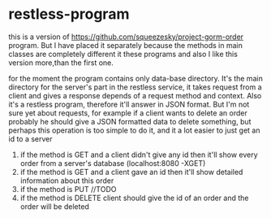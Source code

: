 # restless-program

this is a version of https://github.com/squeezesky/project-gorm-order program. But I have placed it separately because the methods in main classes are completely 
different it these programs and also I like this version more,than the first one.


for the moment the program contains only data-base directory. It's the main directory for the server's part in the restless service,
it takes request from a client and gives a response depends of a request method and context.
Also it's a restless program, therefore it'll answer in JSON format. But I'm not sure yet about requests, for example if a client wants to delete an order probably
he should give a JSON formatted data to delete something, but perhaps this operation is too simple to do it, and it a lot easier to just get an id to a server
1. if the method is GET and a client didn't give any id then it'll show every order from a server's database (localhost:8080 -XGET)
2. if the method is GET and a client gave an id then it'll show detailed information about this order
3. if the method is PUT //TODO
4. if the method is DELETE client should give the id of an order and the order will be deleted


